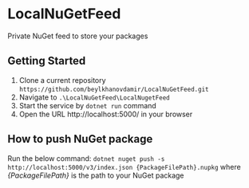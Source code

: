 # LocalNuGetFeed
Private NuGet feed to store your packages

## Getting Started

1. Clone a current repository `https://github.com/beylkhanovdamir/LocalNuGetFeed.git`
2. Navigate to `.\LocalNuGetFeed\LocalNugetFeed`
3. Start the service by `dotnet run` command
4. Open the URL http://localhost:5000/ in your browser

## How to push NuGet package

Run the below command:
`dotnet nuget push -s http://localhost:5000/v3/index.json {PackageFilePath}.nupkg` where *{PackageFilePath}* is the path to your NuGet package
